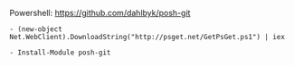   Powershell: https://github.com/dahlbyk/posh-git
  
    - (new-object Net.WebClient).DownloadString("http://psget.net/GetPsGet.ps1") | iex
    
    - Install-Module posh-git
